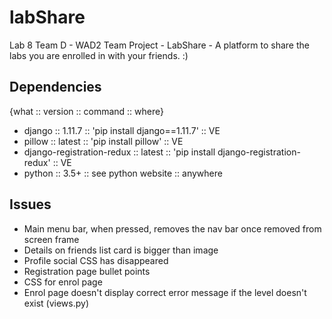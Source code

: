 # labShare
Lab 8 Team D - WAD2 Team Project - LabShare - A platform to share the labs you are enrolled in with your friends. :)



## Dependencies
{what :: version :: command :: where}
 * django :: 1.11.7 :: 'pip install django==1.11.7' :: VE
 * pillow :: latest :: 'pip install pillow' :: VE
 * django-registration-redux :: latest :: 'pip install django-registration-redux' :: VE
 * python :: 3.5+ :: see python website :: anywhere

 ## Issues
 * Main menu bar, when pressed, removes the nav bar once removed from screen frame
 * Details on friends list card is bigger than image
 * Profile social CSS has disappeared
 * Registration page bullet points
 * CSS for enrol page
 * Enrol page doesn't display correct error message if the level doesn't exist (views.py)
